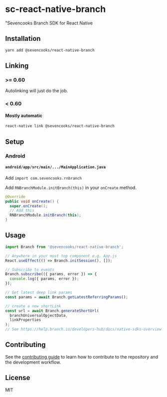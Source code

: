 # sc-react-native-branch

"Sevencooks Branch SDK for React Native

## Installation

```sh
yarn add @sevencooks/react-native-branch
```

## Linking

### >= 0.60

Autolinking will just do the job.

### < 0.60

#### Mostly automatic

```sh
react-native link @sevencooks/react-native-branch
```

## Setup

### Android

#### `android/app/src/main/.../MainApplication.java`

Add `import com.sevencooks.rnbranch`

Add `RNBranchModule.initBranch(this)` in your `onCreate` method.

```java
@Override
public void onCreate() {
  super.onCreate();
  // Add this
  RNBranchModule.initBranch(this);
}
```

## Usage

```typescript
import Branch from '@sevencooks/react-native-branch';

// Anywhere in your most top component e.g. App.js
React.useEffect(() => Branch.initSession(), []);

// Subscribe to events
Branch.subscribe(({ params, error }) => {
  console.log({ params, error });
});

// Get latest deep link params
const params = await Branch.getLatestReferringParams();

// create a new shortLink
const url = await Branch.generateShortUrl(
  branchUniversalOpjectData,
  linkProperties
);
// See https://help.branch.io/developers-hub/docs/native-sdks-overview for further instructions.
```

## Contributing

See the [contributing guide](CONTRIBUTING.md) to learn how to contribute to the repository and the development workflow.

## License

MIT
